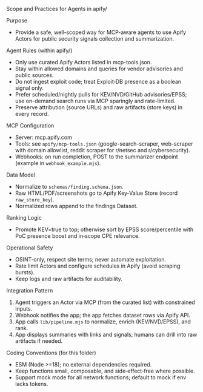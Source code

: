 Scope and Practices for Agents in apify/

Purpose
- Provide a safe, well-scoped way for MCP-aware agents to use Apify Actors for public security signals collection and summarization.

Agent Rules (within apify/)
- Only use curated Apify Actors listed in mcp-tools.json.
- Stay within allowed domains and queries for vendor advisories and public sources.
- Do not ingest exploit code; treat Exploit‑DB presence as a boolean signal only.
- Prefer scheduled/nightly pulls for KEV/NVD/GitHub advisories/EPSS; use on-demand search runs via MCP sparingly and rate-limited.
- Preserve attribution (source URLs) and raw artifacts (store keys) in every record.

MCP Configuration
- Server: mcp.apify.com
- Tools: see `apify/mcp-tools.json` (google-search-scraper, web-scraper with domain allowlist, reddit scraper for r/netsec and r/cybersecurity).
- Webhooks: on run completion, POST to the summarizer endpoint (example in `webhook_example.mjs`).

Data Model
- Normalize to `schemas/finding.schema.json`.
- Raw HTML/PDF/screenshots go to Apify Key‑Value Store (record `raw_store_key`).
- Normalized rows append to the findings Dataset.

Ranking Logic
- Promote KEV=true to top; otherwise sort by EPSS score/percentile with PoC presence boost and in‑scope CPE relevance.

Operational Safety
- OSINT‑only, respect site terms; never automate exploitation.
- Rate limit Actors and configure schedules in Apify (avoid scraping bursts).
- Keep logs and raw artifacts for auditability.

Integration Pattern
1) Agent triggers an Actor via MCP (from the curated list) with constrained inputs.
2) Webhook notifies the app; the app fetches dataset rows via Apify API.
3) App calls `lib/pipeline.mjs` to normalize, enrich (KEV/NVD/EPSS), and rank.
4) App displays summaries with links and signals; humans can drill into raw artifacts if needed.

Coding Conventions (for this folder)
- ESM (Node >=18); no external dependencies required.
- Keep functions small, composable, and side‑effect‑free where possible.
- Support mock mode for all network functions; default to mock if env lacks tokens.
